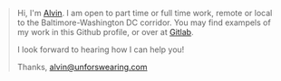 > Hi, I'm [Alvin](https://www.unforswearing.com). I am open to part time or full time work, remote or local to the Baltimore-Washington DC corridor. You may find exampels of my work in this Github profile, or over at [Gitlab](https://gitlab.com/unforswearing).
>
> I look forward to hearing how I can help you!
>
> Thanks,
> alvin@unforswearing.com
>
>


<!--
**unforswearing/unforswearing** is a ✨ _special_ ✨ repository because its `README.md` (this file) appears on your GitHub profile.
-->
